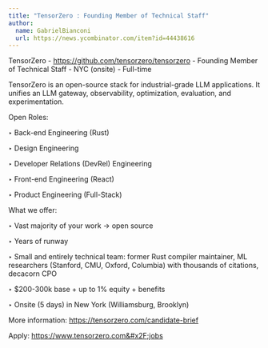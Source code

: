 ```yaml
---
title: "TensorZero : Founding Member of Technical Staff"
author:
  name: GabrielBianconi
  url: https://news.ycombinator.com/item?id=44438616
---
```

TensorZero - <a href="https:&#x2F;&#x2F;github.com&#x2F;tensorzero&#x2F;tensorzero">https:&#x2F;&#x2F;github.com&#x2F;tensorzero&#x2F;tensorzero</a> - Founding Member of Technical Staff - NYC (onsite) - Full-time

TensorZero is an open-source stack for industrial-grade LLM applications. It unifies an LLM gateway, observability, optimization, evaluation, and experimentation.

Open Roles:

‣ Back-end Engineering (Rust)

‣ Design Engineering

‣ Developer Relations (DevRel) Engineering

‣ Front-end Engineering (React)

‣ Product Engineering (Full-Stack)

What we offer:

‣ Vast majority of your work → open source

‣ Years of runway

‣ Small and entirely technical team: former Rust compiler maintainer, ML researchers (Stanford, CMU, Oxford, Columbia) with thousands of citations, decacorn CPO

‣ $200-300k base + up to 1% equity + benefits

‣ Onsite (5 days) in New York (Williamsburg, Brooklyn)

More information: <a href="https:&#x2F;&#x2F;tensorzero.com&#x2F;candidate-brief" rel="nofollow">https:&#x2F;&#x2F;tensorzero.com&#x2F;candidate-brief</a>

Apply: <a href="https:&#x2F;&#x2F;www.tensorzero.com&#x2F;jobs" rel="nofollow">https:&#x2F;&#x2F;www.tensorzero.com&#x2F;jobs</a>
<JobApplication />
